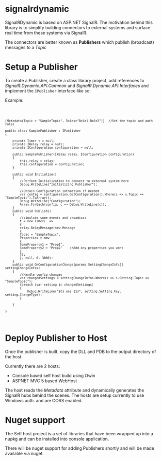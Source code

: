 # signalrdynamic
SignalRDynamic is based on ASP.NET SignalR.
The motivation behind this library is to simplify building connectors to external systems and
surface real time from these systems via SignalR.

The connectors are better known as <b>Publishers</b> which publish (broadcast) messages to a <i>Topic</i>

# Setup a Publisher
To create a Publisher, create a class library project, add references to
<i>SignalR.Dynamic.API.Common</i> and <i>SignalR.Dynamic.API.Interfaces</i> and implement the <code>IPublisher</code> interface like so:

Example:<br />

<code>

    [Metadata(Topic = "SampleTopic", Roles="Role1,Role2")]  //Set the topic and auth roles

    public class SamplePublisher : IPublisher
    {

        private Timer t = null;
        private IRelay relay = null;
        private IConfiguration configuration = null;

        public SamplePublisher(IRelay relay, IConfiguration configuration)
        {
            this.relay = relay;
            this.configuration = configuration;
        }

        public void Initialize()
        {
            //Perform Initialization to connect to external system here
            Debug.WriteLine("Initializing Publisher");

            //Obtain Configuration infomation if needed
            var config = configuration.GetConfiguration().Where(s => s.Topic == "SampleTopic").ToArray();
            Debug.WriteLine("Configuration");
            Array.ForEach(config, c => Debug.WriteLine(c));
        }
        public void Publish()
        {
            //simulate some events and broadcast
            t = new Timer(_ =>
            {
            relay.RelayMessage(new Message
            {
            Topic = "SampleTopic",
            Properties = new
            {
            SomeProperty1 = "Prop1",
            SomeProperty2 = "Prop2"    //Add any properties you want
            }
            });
            }, null, 0, 3000);
        }
        public void OnConfigurationChange(params SettingChangeInfo[] settingChangeInfos)
        {
            //Handle config changes
            var changedSettings = settingChangeInfos.Where(s => s.Setting.Topic == "SampleTopic");
            foreach (var setting in changedSettings)
            {
                Debug.WriteLine("{0} was {1}", setting.Setting.Key, setting.ChangeType);
            }

        }

    }
</code>

# Deploy Publisher to Host
Once the publisher is built, copy the DLL and PDB to the output directory of the host.

Currently there are 2 hosts:

- Console based self host build using Owin
- ASPNET MVC 5 based WebHost


The host reads the <i>Metadata</i> attribute and dynamically generates the SignalR hubs behind the scenes.
The hosts are setup currently to use Windows auth. and are CORS enabled.

# Nuget support
The Self host project is a set of libraries that have been wrapped up into a nupkg and can be
installed into  console application.

There will be nuget support for adding Publishers shortly and will be made available via nuget.
